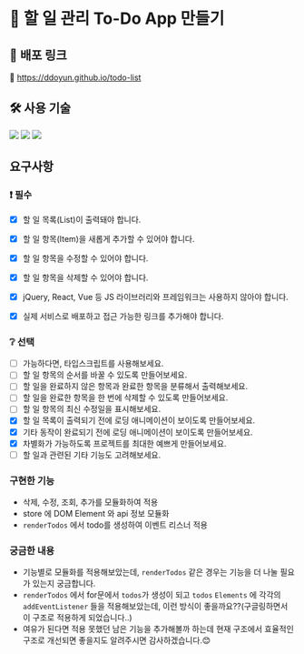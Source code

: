# 📌 할 일 관리 To-Do App 만들기


## 🔗 배포 링크
👀 https://ddoyun.github.io/todo-list


## 🛠 사용 기술

<img src="https://img.shields.io/badge/JAVASCRIPT-F7DF1E?style=flat&logo=JAVASCRIPT&logoColor=white"/>
<img src="https://img.shields.io/badge/HTML5-E34F26?style=flat&logo=HTML5&logoColor=white"/>
<img src="https://img.shields.io/badge/SASS-CC6699?style=flat&logo=SASS&logoColor=white"/>


## 요구사항
### :exclamation: 필수

- [x] 할 일 목록(List)이 출력돼야 합니다.
- [x] 할 일 항목(Item)을 새롭게 추가할 수 있어야 합니다.
- [x] 할 일 항목을 수정할 수 있어야 합니다.
- [x] 할 일 항목을 삭제할 수 있어야 합니다.
- [x] jQuery, React, Vue 등 JS 라이브러리와 프레임워크는 사용하지 않아야 합니다.
- [x] 실제 서비스로 배포하고 접근 가능한 링크를 추가해야 합니다.


### :grey_question: 선택

- [ ] 가능하다면, 타입스크립트를 사용해보세요.
- [ ] 할 일 항목의 순서를 바꿀 수 있도록 만들어보세요.
- [ ] 할 일을 완료하지 않은 항목과 완료한 항목을 분류해서 출력해보세요.
- [ ] 할 일을 완료한 항목을 한 번에 삭제할 수 있도록 만들어보세요.
- [ ] 할 일 항목의 최신 수정일을 표시해보세요.
- [x] 할 일 목록이 출력되기 전에 로딩 애니메이션이 보이도록 만들어보세요.
- [x] 기타 동작이 완료되기 전에 로딩 애니메이션이 보이도록 만들어보세요.
- [x] 차별화가 가능하도록 프로젝트를 최대한 예쁘게 만들어보세요.
- [ ] 할 일과 관련된 기타 기능도 고려해보세요.

### 구현한 기능
- 삭제, 수정, 조회, 추가를 모듈화하여 적용
- store 에 DOM Element 와 api 정보 모듈화
- `renderTodos` 에서 todo를 생성하여 이벤트 리스너 적용


### 궁금한 내용
- 기능별로 모듈화를 적용해보았는데, `renderTodos` 같은 경우는 기능을 더 나눌 필요가 있는지 궁금합니다.
- `renderTodos` 에서 for문에서 `todos`가 생성이 되고 `todos` `Elements` 에 각각의 `addEventListener` 들을 적용해보았는데, 이런 방식이 좋을까요??(구글링하면서 이 구조로 적용하게 되었습니다..)
- 여유가 된다면 적용 못했던 남은 기능을 추가해볼까 하는데 현재 구조에서 효율적인 구조로 개선되면 좋을지도 알려주시면 감사하겠습니다.😊
